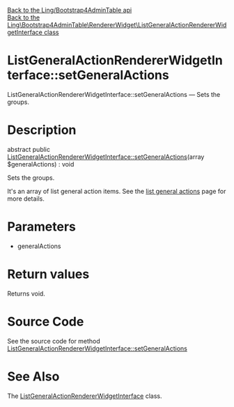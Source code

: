 [Back to the Ling/Bootstrap4AdminTable api](https://github.com/lingtalfi/Bootstrap4AdminTable/blob/master/doc/api/Ling/Bootstrap4AdminTable.md)<br>
[Back to the Ling\Bootstrap4AdminTable\RendererWidget\ListGeneralActionRendererWidgetInterface class](https://github.com/lingtalfi/Bootstrap4AdminTable/blob/master/doc/api/Ling/Bootstrap4AdminTable/RendererWidget/ListGeneralActionRendererWidgetInterface.md)


ListGeneralActionRendererWidgetInterface::setGeneralActions
================



ListGeneralActionRendererWidgetInterface::setGeneralActions — Sets the groups.




Description
================


abstract public [ListGeneralActionRendererWidgetInterface::setGeneralActions](https://github.com/lingtalfi/Bootstrap4AdminTable/blob/master/doc/api/Ling/Bootstrap4AdminTable/RendererWidget/ListGeneralActionRendererWidgetInterface/setGeneralActions.md)(array $generalActions) : void




Sets the groups.

It's an array of list general action items. See the [list general actions](https://github.com/lingtalfi/Light_Realist/blob/master/doc/pages/realist-conception-notes.md#list-general-actions) page for more details.




Parameters
================


- generalActions

    


Return values
================

Returns void.








Source Code
===========
See the source code for method [ListGeneralActionRendererWidgetInterface::setGeneralActions](https://github.com/lingtalfi/Bootstrap4AdminTable/blob/master/RendererWidget/ListGeneralActionRendererWidgetInterface.php#L20-L20)


See Also
================

The [ListGeneralActionRendererWidgetInterface](https://github.com/lingtalfi/Bootstrap4AdminTable/blob/master/doc/api/Ling/Bootstrap4AdminTable/RendererWidget/ListGeneralActionRendererWidgetInterface.md) class.




